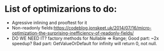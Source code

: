 ﻿# List of optimizarions to do:

* Agressive inlining and prooftest for it
* Non-readonly fields:https://codeblog.jonskeet.uk/2014/07/16/micro-optimization-the-surprising-inefficiency-of-readonly-fields/
* DO WE NEED IT? factory methods for Nullable<T> => Range<T>; 
  Good part: ~2x speedup?
  Bad part: GetValueOrDefault for infinity will return 0, not null.
